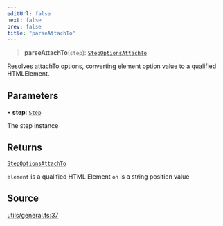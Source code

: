 ```yaml
---
editUrl: false
next: false
prev: false
title: "parseAttachTo"
---
```


> **parseAttachTo**(`step`): [`StepOptionsAttachTo`](../../../step/interfaces/StepOptionsAttachTo.md)

Resolves attachTo options, converting element option value to a qualified HTMLElement.

## Parameters

• **step**: [`Step`](../../../step/classes/Step.md)

The step instance

## Returns

[`StepOptionsAttachTo`](../../../step/interfaces/StepOptionsAttachTo.md)

`element` is a qualified HTML Element
`on` is a string position value

## Source

[utils/general.ts:37](https://github.com/shipshapecode/shepherd/blob/78f473198277a0f7ac6fea873f10441dcf8b3944/shepherd.js/src/utils/general.ts#L37)
